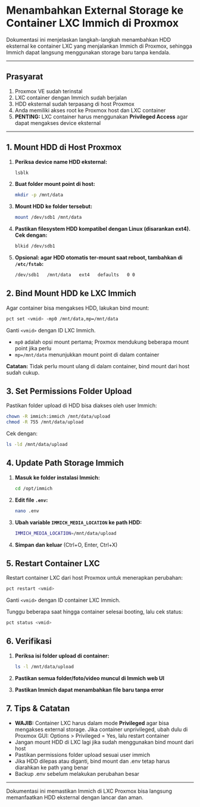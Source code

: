 # Menambahkan External Storage ke Container LXC Immich di Proxmox

Dokumentasi ini menjelaskan langkah-langkah menambahkan HDD eksternal ke container LXC yang menjalankan Immich di Proxmox, sehingga Immich dapat langsung menggunakan storage baru tanpa kendala.

---

## Prasyarat

1. Proxmox VE sudah terinstal
2. LXC container dengan Immich sudah berjalan
3. HDD eksternal sudah terpasang di host Proxmox
4. Anda memiliki akses root ke Proxmox host dan LXC container
5. **PENTING:** LXC container harus menggunakan **Privileged Access** agar dapat mengakses device eksternal

---

## 1. Mount HDD di Host Proxmox

1. **Periksa device name HDD eksternal:**
   ```bash
   lsblk
   ```

2. **Buat folder mount point di host:**
   ```bash
   mkdir -p /mnt/data
   ```

3. **Mount HDD ke folder tersebut:**
   ```bash
   mount /dev/sdb1 /mnt/data
   ```

4. **Pastikan filesystem HDD kompatibel dengan Linux (disarankan ext4). Cek dengan:**
   ```bash
   blkid /dev/sdb1
   ```

5. **Opsional: agar HDD otomatis ter-mount saat reboot, tambahkan di `/etc/fstab`:**
   ```bash
   /dev/sdb1   /mnt/data   ext4   defaults   0 0
   ```

## 2. Bind Mount HDD ke LXC Immich

Agar container bisa mengakses HDD, lakukan bind mount:

```bash
pct set <vmid> -mp0 /mnt/data,mp=/mnt/data
```

Ganti `<vmid>` dengan ID LXC Immich.

- `mp0` adalah opsi mount pertama; Proxmox mendukung beberapa mount point jika perlu
- `mp=/mnt/data` menunjukkan mount point di dalam container

**Catatan:** Tidak perlu mount ulang di dalam container, bind mount dari host sudah cukup.

## 3. Set Permissions Folder Upload

Pastikan folder upload di HDD bisa diakses oleh user Immich:

```bash
chown -R immich:immich /mnt/data/upload
chmod -R 755 /mnt/data/upload
```

Cek dengan:
```bash
ls -ld /mnt/data/upload
```

## 4. Update Path Storage Immich

1. **Masuk ke folder instalasi Immich:**
   ```bash
   cd /opt/immich
   ```

2. **Edit file `.env`:**
   ```bash
   nano .env
   ```

3. **Ubah variable `IMMICH_MEDIA_LOCATION` ke path HDD:**
   ```bash
   IMMICH_MEDIA_LOCATION=/mnt/data/upload
   ```

4. **Simpan dan keluar** (Ctrl+O, Enter, Ctrl+X)

## 5. Restart Container LXC

Restart container LXC dari host Proxmox untuk menerapkan perubahan:

```bash
pct restart <vmid>
```

Ganti `<vmid>` dengan ID container LXC Immich.

Tunggu beberapa saat hingga container selesai booting, lalu cek status:
```bash
pct status <vmid>
```

## 6. Verifikasi

1. **Periksa isi folder upload di container:**
   ```bash
   ls -l /mnt/data/upload
   ```

2. **Pastikan semua folder/foto/video muncul di Immich web UI**

3. **Pastikan Immich dapat menambahkan file baru tanpa error**

## 7. Tips & Catatan

- **WAJIB:** Container LXC harus dalam mode **Privileged** agar bisa mengakses external storage. Jika container unprivileged, ubah dulu di Proxmox GUI: Options > Privileged = Yes, lalu restart container
- Jangan mount HDD di LXC lagi jika sudah menggunakan bind mount dari host
- Pastikan permissions folder upload sesuai user immich
- Jika HDD dilepas atau diganti, bind mount dan .env tetap harus diarahkan ke path yang benar
- Backup .env sebelum melakukan perubahan besar

---

Dokumentasi ini memastikan Immich di LXC Proxmox bisa langsung memanfaatkan HDD eksternal dengan lancar dan aman.

